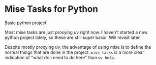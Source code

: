 # Mise Tasks for Python

Basic python project.

Most mise tasks are just proxying uv right now. I haven't started a new python
project lately, so these are still super basic. Will revisit later.

Despite mostly proxying uv, the advantage of using mise is to define the normal
things that are done in the project. `mise tasks` is a more clear indication of
"what do i need to do here" than `uv help`.
